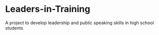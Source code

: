 # Leaders-in-Training
A project to develop leadership and public speaking skills in high school students
